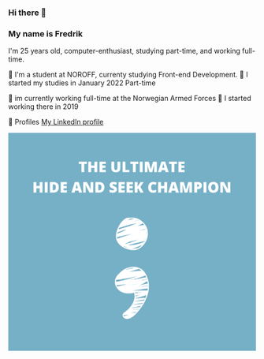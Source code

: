 ### Hi there 👋

### My name is Fredrik

I'm 25 years old, computer-enthusiast, studying part-time, and working full-time. 

🔭 I'm a student at NOROFF, currenty studying Front-end Development.
📆 I started my studies in January 2022 Part-time



💼 im currently working full-time at the Norwegian Armed Forces
💼 I started working there in 2019


💬 Profiles
[My LinkedIn profile](www.linkedin.com/in/fredrik-straume-3570352a4)


![alt text](<images/code.png>)
